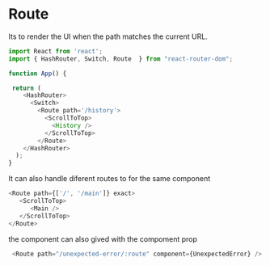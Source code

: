 # Route

Its to render the UI when the path matches the current URL.

```javascript
import React from 'react';
import { HashRouter, Switch, Route  } from "react-router-dom";

function App() {

 return (
    <HashRouter>
      <Switch>
        <Route path='/history'>
          <ScrollToTop>
            <History />
          </ScrollToTop>
        </Route>
    </HashRouter>
  );
}
```

It can also handle diferent routes to for the same component

```javascript
<Route path={['/', '/main']} exact>
   <ScrollToTop>
      <Main />
   </ScrollToTop>
</Route>
```

the component can also gived with the compoment prop

```javascript
 <Route path="/unexpected-error/:route" component={UnexpectedError} />
```

